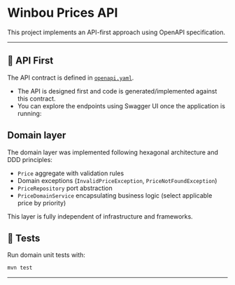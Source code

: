 # Winbou Prices API

This project implements an API-first approach using OpenAPI specification.

---

## 📑 API First

The API contract is defined in [`openapi.yaml`](./openapi.yaml).

- The API is designed first and code is generated/implemented against this contract.
- You can explore the endpoints using Swagger UI once the application is running:

## Domain layer

The domain layer was implemented following hexagonal architecture and DDD principles:
- `Price` aggregate with validation rules
- Domain exceptions (`InvalidPriceException`, `PriceNotFoundException`)
- `PriceRepository` port abstraction
- `PriceDomainService` encapsulating business logic (select applicable price by priority)

This layer is fully independent of infrastructure and frameworks.


## 🧪 Tests

Run domain unit tests with:
```bash
mvn test
```

---